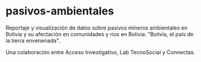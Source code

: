 # pasivos-ambientales

Reportaje y visualización de datos sobre pasivos mineros ambientales en Bolivia y su afectación en comunidades y rios en Bolivia: "Bolivia, el país de la tierra envenenada". 

Una colaboración entre Acceso Investigativo, Lab TecnoSocial y Connectas.
